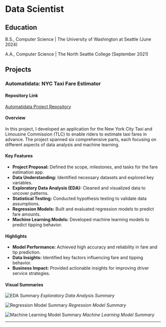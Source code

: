 # Data Scientist 

## Education
B.S., Computer Science | The University of Washington at Seattle 
(June 2024)

A.A., Computer Science | The North Seattle College 
(September 2021) 

## Projects

### Automatidata: NYC Taxi Fare Estimator
#### Repository Link

[Automatidata Project Repository](https://github.com/Kian1369/Automatidata-Project)

#### Overview

In this project, I developed an application for the New York City Taxi and Limousine Commission (TLC) to enable riders to estimate taxi fares in advance. The project spanned six comprehensive parts, each focusing on different aspects of data analysis and machine learning.

#### Key Features

- **Project Proposal:** Defined the scope, milestones, and tasks for the fare estimation app.
- **Data Understanding:** Identified necessary datasets and explored key variables.
- **Exploratory Data Analysis (EDA):** Cleaned and visualized data to uncover patterns.
- **Statistical Testing:** Conducted hypothesis testing to validate data assumptions.
- **Regression Models:** Built and evaluated regression models to predict fare amounts.
- **Machine Learning Models:** Developed machine learning models to predict tipping behavior.

#### Highlights

- **Model Performance:** Achieved high accuracy and reliability in fare and tip prediction.
- **Data Insights:** Identified key factors influencing fare and tipping behavior.
- **Business Impact:** Provided actionable insights for improving driver service strategies.

#### Visual Summaries

![EDA Summary](https://github.com/Kian1369/portfolio/blob/main/images/Course%203%20Automatidata%20Executive%20Summary.png)
*Exploratory Data Analysis Summary*

![Regression Model Summary](https://github.com/Kian1369/portfolio/blob/main/images/Course%205%20Automatidata%20Executive%20Summary.png)
*Regression Model Summary*

![Machine Learning Model Summary](https://github.com/Kian1369/portfolio/blob/main/images/Course%206%20Automatidata%20Executive%20Summary.png)
*Machine Learning Model Summary*



---
